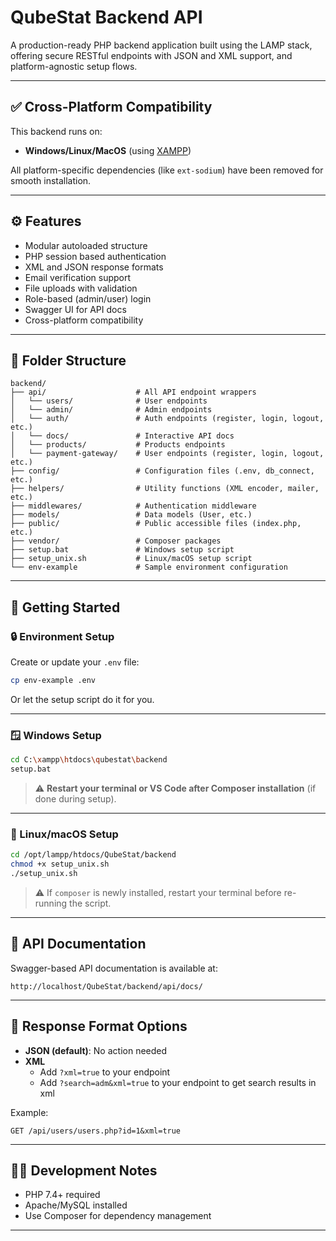 # QubeStat Backend API

A production-ready PHP backend application built using the LAMP stack, offering secure RESTful endpoints with JSON and XML support, and platform-agnostic setup flows.

---

## ✅ Cross-Platform Compatibility

This backend runs on:

- **Windows/Linux/MacOS** (using [XAMPP](https://www.apachefriends.org/))


All platform-specific dependencies (like `ext-sodium`) have been removed for smooth installation.

---

## ⚙️ Features

- Modular autoloaded structure
- PHP session based authentication
- XML and JSON response formats
- Email verification support
- File uploads with validation
- Role-based (admin/user) login
- Swagger UI for API docs
- Cross-platform compatibility

---

## 📁 Folder Structure

```
backend/
├── api/                    # All API endpoint wrappers
│   └── users/              # User endpoints 
│   └── admin/              # Admin endpoints
│   └── auth/               # Auth endpoints (register, login, logout, etc.)
│   └── docs/               # Interactive API docs
│   └── products/           # Products endpoints
│   └── payment-gateway/    # User endpoints (register, login, logout, etc.)
├── config/                 # Configuration files (.env, db_connect, etc.)
├── helpers/                # Utility functions (XML encoder, mailer, etc.)
├── middlewares/            # Authentication middleware
├── models/                 # Data models (User, etc.)
├── public/                 # Public accessible files (index.php, etc.)
├── vendor/                 # Composer packages
├── setup.bat               # Windows setup script
├── setup_unix.sh           # Linux/macOS setup script
└── env-example             # Sample environment configuration
```

---

## 🚀 Getting Started

### 🔒 Environment Setup

Create or update your `.env` file:

```bash
cp env-example .env
```

Or let the setup script do it for you.

---

### 🪟 Windows Setup

```bash
cd C:\xampp\htdocs\qubestat\backend
setup.bat
```

> ⚠️ **Restart your terminal or VS Code after Composer installation** (if done during setup).

---

### 🐧 Linux/macOS Setup

```bash
cd /opt/lampp/htdocs/QubeStat/backend
chmod +x setup_unix.sh
./setup_unix.sh
```

> ⚠️ If `composer` is newly installed, restart your terminal before re-running the script.

---

## 📘 API Documentation

Swagger-based API documentation is available at:

```
http://localhost/QubeStat/backend/api/docs/
```

---

## 🧾 Response Format Options

- **JSON (default)**: No action needed
- **XML**
    -   Add `?xml=true` to your endpoint
    -   Add `?search=adm&xml=true` to your endpoint to get search results in xml

Example:

```http
GET /api/users/users.php?id=1&xml=true
```


---

## 🧑‍💻 Development Notes

- PHP 7.4+ required
- Apache/MySQL installed
- Use Composer for dependency management

---